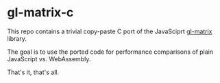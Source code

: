 gl-matrix-c
===========

This repo contains a trivial copy-paste C port of the JavaSciprt [gl-matrix](http://glmatrix.net/) library.

The goal is to use the ported code for performance comparisons of plain JavaScript vs. WebAssembly.

That's it, that's all.


